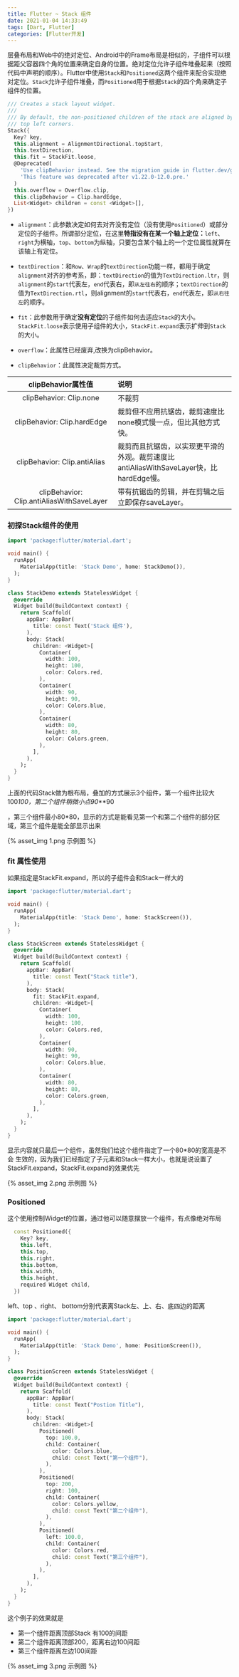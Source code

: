 ```yaml
---
title: Flutter ~ Stack 组件
date: 2021-01-04 14:33:49
tags: [Dart, Flutter]
categories: [Flutter开发]
---
```


层叠布局和Web中的绝对定位、Android中的Frame布局是相似的，子组件可以根据距父容器四个角的位置来确定自身的位置。绝对定位允许子组件堆叠起来（按照代码中声明的顺序）。Flutter中使用`Stack`和`Positioned`这两个组件来配合实现绝对定位。`Stack`允许子组件堆叠，而`Positioned`用于根据`Stack`的四个角来确定子组件的位置。

```dart
/// Creates a stack layout widget.
///
/// By default, the non-positioned children of the stack are aligned by their
/// top left corners.
Stack({
  Key? key,
  this.alignment = AlignmentDirectional.topStart,
  this.textDirection,
  this.fit = StackFit.loose,
  @Deprecated(
    'Use clipBehavior instead. See the migration guide in flutter.dev/go/clip-behavior. '
    'This feature was deprecated after v1.22.0-12.0.pre.'
  )
  this.overflow = Overflow.clip,
  this.clipBehavior = Clip.hardEdge,
  List<Widget> children = const <Widget>[],
})
```

- `alignment`：此参数决定如何去对齐没有定位（没有使用`Positioned`）或部分定位的子组件。所谓部分定位，在这里**特指没有在某一个轴上定位：**`left`、`right`为横轴，`top`、`bottom`为纵轴，只要包含某个轴上的一个定位属性就算在该轴上有定位。

- `textDirection`：和`Row`、`Wrap`的`textDirection`功能一样，都用于确定`alignment`对齐的参考系，即：`textDirection`的值为`TextDirection.ltr`，则`alignment`的`start`代表左，`end`代表右，即`从左往右`的顺序；`textDirection`的值为`TextDirection.rtl`，则alignment的`start`代表右，`end`代表左，即`从右往左`的顺序。

- `fit`：此参数用于确定**没有定位**的子组件如何去适应`Stack`的大小。`StackFit.loose`表示使用子组件的大小，`StackFit.expand`表示扩伸到`Stack`的大小。

- `overflow`：此属性已经废弃,改换为clipBehavior。

- `clipBehavior`：此属性决定裁剪方式。

|          **clipBehavior属性值**           | **说明**                                                     |
| :---------------------------------------: | :----------------------------------------------------------- |
|          clipBehavior: Clip.none          | 不裁剪                                                       |
|        clipBehavior: Clip.hardEdge        | 裁剪但不应用抗锯齿，裁剪速度比none模式慢一点，但比其他方式快。 |
|       clipBehavior: Clip.antiAlias        | 裁剪而且抗锯齿，以实现更平滑的外观。裁剪速度比antiAliasWithSaveLayer快，比hardEdge慢。 |
| clipBehavior: Clip.antiAliasWithSaveLayer | 带有抗锯齿的剪辑，并在剪辑之后立即保存saveLayer。            |

### 初探Stack组件的使用

```dart
import 'package:flutter/material.dart';

void main() {
  runApp(
    MaterialApp(title: 'Stack Demo', home: StackDemo()),
  );
}

class StackDemo extends StatelessWidget {
  @override
  Widget build(BuildContext context) {
    return Scaffold(
      appBar: AppBar(
        title: const Text('Stack 组件'),
      ),
      body: Stack(
        children: <Widget>[
          Container(
            width: 100,
            height: 100,
            color: Colors.red,
          ),
          Container(
            width: 90,
            height: 90,
            color: Colors.blue,
          ),
          Container(
            width: 80,
            height: 80,
            color: Colors.green,
          ),
        ],
      ),
    );
  }
}
```

上面的代码Stack做为根布局，叠加的方式展示3个组件，第一个组件比较大100*100，第二个组件稍微小点90***90

，第三个组件最小80*80，显示的方式是能看见第一个和第二个组件的部分区域，第三个组件是能全部显示出来

{% asset_img 1.png 示例图 %}

<!--more-->

### fit 属性使用

如果指定是StackFit.expand，所以的子组件会和Stack一样大的

```dart
import 'package:flutter/material.dart';

void main() {
  runApp(
    MaterialApp(title: 'Stack Demo', home: StackScreen()),
  );
}

class StackScreen extends StatelessWidget {
  @override
  Widget build(BuildContext context) {
    return Scaffold(
      appBar: AppBar(
        title: const Text("Stack title"),
      ),
      body: Stack(
        fit: StackFit.expand,
        children: <Widget>[
          Container(
            width: 100,
            height: 100,
            color: Colors.red,
          ),
          Container(
            width: 90,
            height: 90,
            color: Colors.blue,
          ),
          Container(
            width: 80,
            height: 80,
            color: Colors.green,
          ),
        ],
      ),
    );
  }
}
```

显示内容就只最后一个组件，虽然我们给这个组件指定了一个80*80的宽高是不会 生效的，因为我们已经指定了子元素和Stack一样大小，也就是说设置了StackFit.expand，StackFit.expand的效果优先

{% asset_img 2.png 示例图 %}

### Positioned

这个使用控制Widget的位置，通过他可以随意摆放一个组件，有点像绝对布局

```dart
  const Positioned({
    Key? key,
    this.left,
    this.top,
    this.right,
    this.bottom,
    this.width,
    this.height,
    required Widget child,
  })
```

left、top 、right、 bottom分别代表离Stack左、上、右、底四边的距离

```dart
import 'package:flutter/material.dart';

void main() {
  runApp(
    MaterialApp(title: 'Stack Demo', home: PositionScreen()),
  );
}

class PositionScreen extends StatelessWidget {
  @override
  Widget build(BuildContext context) {
    return Scaffold(
      appBar: AppBar(
        title: const Text("Postion Title"),
      ),
      body: Stack(
        children: <Widget>[
          Positioned(
            top: 100.0,
            child: Container(
              color: Colors.blue,
              child: const Text("第一个组件"),
            ),
          ),
          Positioned(
            top: 200,
            right: 100,
            child: Container(
              color: Colors.yellow,
              child: const Text("第二个组件"),
            ),
          ),
          Positioned(
            left: 100.0,
            child: Container(
              color: Colors.red,
              child: const Text("第三个组件"),
            ),
          ),
        ],
      ),
    );
  }
}
```

这个例子的效果就是

- 第一个组件距离顶部Stack 有100的间距
- 第二个组件距离顶部200，距离右边100间距
- 第三个组件距离左边100间距

{% asset_img 3.png 示例图 %}

